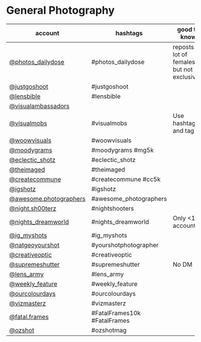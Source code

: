 # General Photography
| account                                                                    | hashtags                     | good to know                                  | current followcount |
|----------------------------------------------------------------------------|------------------------------|-----------------------------------------------|---------------------|
| [@photos_dailydose](https://www.instagram.com/photos_dailydose/)           | #photos_dailydose            | reposts a lot of females, but not exclusively | 407k                |
| [@justgoshoot](https://www.instagram.com/justgoshoot/)                     | #justgoshoot                 |                                               | 61k                 |
| [@lensbible](https://www.instagram.com/lensbible/)                         | #lensbible                   |                                               | 907k                |
| [@visualambassadors](https://www.instagram.com/visualambassadors/)         |                              |                                               | 865k                |
| [@visualmobs](https://www.instagram.com/visualmobs/)                       | #visualmobs                  | Use hashtag and tag                           | 263k                |
| [@woowvisuals](https://www.instagram.com/woowvisuals/)                     | #woowvisuals                 |                                               | 91.2k               |
| [@moodygrams](https://www.instagram.com/moodygrams/)                       | #moodygrams #mg5k            |                                               | 1.21M               |
| [@eclectic_shotz](https://www.instagram.com/eclectic_shotz/)               | #eclectic_shotz              |                                               | 498k                |
| [@theimaged](https://www.instagram.com/theimaged/)                         | #theimaged                   |                                               | 276k                |
| [@createcommune](https://www.instagram.com/createcommune/)                 | #createcommune #cc5k         |                                               | 332k                |
| [@igshotz](https://www.instagram.com/igshotz/)                             | #igshotz                     |                                               | 77.3k               |
| [@awesome.photographers](https://www.instagram.com/awesome.photographers/) | #awesome_photographers       |                                               | 2.2M                |
| [@night.sh00terz](https://www.instagram.com/night.sh00terz/)               | #nightshooters               |                                               | 52                  |
| [@nights_dreamworld](https://www.instagram.com/nights_dreamworld/)         | #nights_dreamworld           | Only <10k accounts                            | 88.7k               |
| [@ig_myshots](https://www.instagram.com/ig_myshots/)                       | #ig_myshots                  |                                               | 188k                |
| [@natgeoyourshot](https://www.instagram.com/natgeoyourshot/)               | #yourshotphotographer        |                                               | 2.29M               |
| [@creativeoptic](https://www.instagram.com/creativeoptic/)                 | #creativeoptic               |                                               | 252k                |
| [@supremeshutter](https://www.instagram.com/supremeshutter/)               | #supremeshutter              | No DM                                         | 96.3k               |
| [@lens_army](https://www.instagram.com/lens_army/)                         | #lens_army                   |                                               | 9.14k               |
| [@weekly_feature](https://www.instagram.com/weekly_feature/)               | #weekly_feature              |                                               | 158k                |
| [@ourcolourdays](https://www.instagram.com/ourcolourdays/)                 | #ourcolourdays               |                                               | 133k                |
| [@vizmasterz](https://www.instagram.com/vizmasterz/)                       | #vizmasterz                  |                                               | 90.2k               |
| [@fatal.frames](https://www.instagram.com/fatal.frames/)                   | #FatalFrames10k #FatalFrames |                                               | 285k                |
| [@ozshot](https://www.instagram.com/ozshot/)                               | #ozshotmag                   |                                               | 22.3k               |
